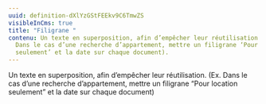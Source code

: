 ```yaml
---
uuid: definition-dXlYzGStFEEkv9C6TmwZS
visibleInCms: true
title: "Filigrane "
contenu: Un texte en superposition, afin d’empêcher leur réutilisation. (Ex.
  Dans le cas d’une recherche d’appartement, mettre un filigrane ‘Pour location
  seulement’ et la date sur chaque document).
---
```

<!--StartFragment-->

Un texte en superposition, afin d’empêcher leur réutilisation. (Ex. Dans le cas d’une recherche d’appartement, mettre un filigrane “Pour location seulement” et la date sur chaque document)

<!--EndFragment-->